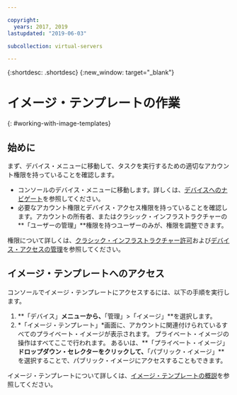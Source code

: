 ```yaml
---

copyright:
  years: 2017, 2019
lastupdated: "2019-06-03"

subcollection: virtual-servers

---
```


{:shortdesc: .shortdesc}
{:new_window: target="_blank"}

# イメージ・テンプレートの作業
{: #working-with-image-templates}

## 始めに
まず、デバイス・メニューに移動して、タスクを実行するための適切なアカウント権限を持っていることを確認します。

* コンソールのデバイス・メニューに移動します。詳しくは、[デバイスへのナビゲート](/docs/vsi?topic=virtual-servers-navigating-devices)を参照してください。
* 必要なアカウント権限とデバイス・アクセス権限を持っていることを確認します。アカウントの所有者、またはクラシック・インフラストラクチャーの**「ユーザーの管理」**権限を持つユーザーのみが、権限を調整できます。

権限について詳しくは、[クラシック・インフラストラクチャー許可](/docs/iam?topic=iam-infrapermission#infrapermission)および[デバイス・アクセスの管理](/docs/vsi?topic=virtual-servers-managing-device-access)を参照してください。

## イメージ・テンプレートへのアクセス
コンソールでイメージ・テンプレートにアクセスするには、以下の手順を実行します。

1. **「デバイス」**メニューから、**「管理」>「イメージ」**を選択します。
2. *「イメージ・テンプレート」*画面に、アカウントに関連付けられているすべてのプライベート・イメージが表示されます。 プライベート・イメージの操作はすべてここで行われます。 あるいは、**「プライベート・イメージ」**ドロップダウン・セレクターをクリックして、**「パブリック・イメージ」**を選択することで、パブリック・イメージにアクセスすることもできます。

イメージ・テンプレートについて詳しくは、[イメージ・テンプレートの概説](/docs/infrastructure/image-templates?topic=image-templates-getting-started-with-image-templates#getting-started-with-image-templates)を参照してください。

